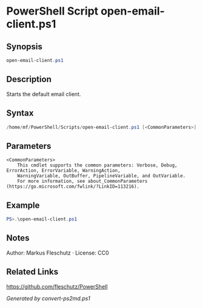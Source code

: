 # PowerShell Script open-email-client.ps1

## Synopsis
```powershell
open-email-client.ps1
```

## Description
Starts the default email client.

## Syntax
```powershell
/home/mf/PowerShell/Scripts/open-email-client.ps1 [<CommonParameters>]
```

## Parameters

```
<CommonParameters>
    This cmdlet supports the common parameters: Verbose, Debug, ErrorAction, ErrorVariable, WarningAction, 
    WarningVariable, OutBuffer, PipelineVariable, and OutVariable.
    For more information, see about_CommonParameters (https://go.microsoft.com/fwlink/?LinkID=113216).
```

## Example
```powershell
PS>.\open-email-client.ps1
```


## Notes
Author: Markus Fleschutz · License: CC0

## Related Links
https://github.com/fleschutz/PowerShell

*Generated by convert-ps2md.ps1*
